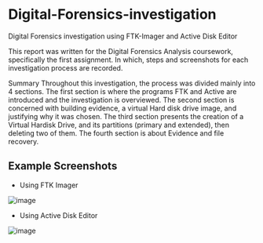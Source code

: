 # Digital-Forensics-investigation
Digital Forensics investigation using FTK-Imager and Active Disk Editor

This report was written for the Digital Forensics Analysis coursework, specifically the first assignment. In which, steps and screenshots for each investigation process are recorded.

Summary
Throughout this investigation, the process was divided mainly into 4 sections. The first section is where the programs FTK and Active are introduced and the investigation is overviewed. The second section is concerned with building evidence, a virtual Hard disk drive image, and justifying why it was chosen. The third section presents the creation of a Virtual Hardisk Drive, and its partitions (primary and extended), then deleting two of them. The fourth section is about Evidence and file recovery.

## Example Screenshots

- Using FTK Imager
  
![image](https://github.com/sondosaabed/Digital-Forensics-investigation/assets/65151701/eff5ffe6-8664-4b12-98d8-57c2446d6d48)

- Using Active Disk Editor
  
![image](https://github.com/sondosaabed/Digital-Forensics-investigation/assets/65151701/392a4569-8f12-4abf-a410-8e1cac33ab8f)
